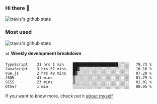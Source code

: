 ### Hi there 👋

<!--
**HondryTravis/HondryTravis** is a ✨ _special_ ✨ repository because its `README.md` (this file) appears on your GitHub profile.

Here are some ideas to get you started:

- 🔭 I’m currently working on ...
- 🌱 I’m currently learning ...
- 👯 I’m looking to collaborate on ...
- 🤔 I’m looking for help with ...
- 💬 Ask me about ...
- 📫 How to reach me: ...
- 😄 Pronouns: ...
- ⚡ Fun fact: ...
-->

![travis's github stats](https://github-readme-stats.vercel.app/api?username=HondryTravis&hide=stars)
### Most used
![travis's github stats](https://github-readme-stats.anuraghazra1.vercel.app/api/top-langs/?username=HondryTravis&layout=compact&hide_title=true)

📊 **Weekly development breakdown**

<!--START_SECTION:waka-->

```text
TypeScript    31 hrs 1 min    ████████████████████░░░░░   79.73 %
JavaScript    3 hrs 57 mins   ██▓░░░░░░░░░░░░░░░░░░░░░░   10.16 %
Vue.js        2 hrs 48 mins   █▓░░░░░░░░░░░░░░░░░░░░░░░   07.20 %
JSON          41 mins         ▒░░░░░░░░░░░░░░░░░░░░░░░░   01.79 %
SCSS          23 mins         ▒░░░░░░░░░░░░░░░░░░░░░░░░   01.01 %
Other         1 min           ░░░░░░░░░░░░░░░░░░░░░░░░░   00.05 %
```

<!--END_SECTION:waka-->

If you want to know more, check out it [about myself](https://hondrytravis.github.io/)
